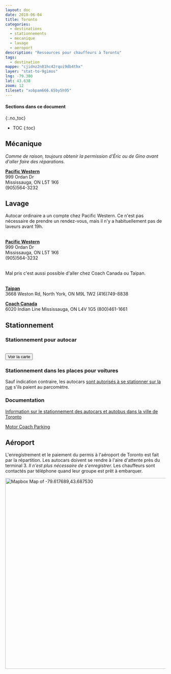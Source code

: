```yaml
---
layout: doc
date: 2018-06-04
title: Toronto
categories:
  - destinations
  - stationnements
  - mecanique
  - lavage
  - aeroport
description: "Ressources pour chauffeurs à Toronto"
tags:
  - destination
mappe: "cjidnz2n81hc42rqoi9db4thx"
layer: "stat-to-9gimos"
lng: -79.380
lat: 43.638
zoom: 12
tileset: "xobpam666.65by5h95"
---
```


#### Sections dans ce document
{:.no_toc}
* TOC
{:toc}


## Mécanique

*Comme de raison, toujours obtenir la permission d'Éric ou de Gino avant d'aller faire des réparations.*

**[Pacific Western](https://maps.google.com/maps?q=43.6617173,-79.6685436s)**  
999 Ordan Dr  
Mississauga, ON L5T 1K6  
(905)564-3232

## Lavage

Autocar ordinaire a un compte chez Pacific Western.
Ce n'est pas nécessaire de prendre un rendez-vous, mais il n'y a habituellement pas de laveurs avant 19h.
<br><br>

**[Pacific Western](https://maps.google.com/maps?q=43.6617173,-79.6685436s)**  
999 Ordan Dr  
Mississauga, ON L5T 1K6  
(905)564-3232

<br>
Mal pris c'est aussi possible d'aller chez Coach Canada ou Taipan.
<br><br>

**[Taipan](https://maps.google.com/maps?q=43.7605895,-79.5447586)**  
3668 Weston Rd, North York, ON M9L 1W2 (416)749-8838

**[Coach Canada](https://maps.google.com/maps?q=43.6930711,-79.6064619)**  
6020 Indian Line Mississauga, ON L4V 1G5 (800)461-1661

## Stationnement

### Stationnement pour autocar

<br>
<input class="uk-button uk-button-primary uk-width-1-1" type="button" onclick="location.href='/mappes/mappe-stationnement/index.html?mappe={{ page.mappe }}&layer={{ page.layer }}&lng={{ page.lng }}&lat={{ page.lat }}&zoom={{ page.zoom }}&tileset={{ page.tileset }}'" value="Voir la carte">

### Stationnement dans les places pour voitures

Sauf indication contraire, les autocars [sont autorisés à se stationner sur la rue](https://www.toronto.ca/services-payments/streets-parking-transportation/applying-for-a-parking-permit/parking-by-laws-regulations/parking-for-buses-in-toronto/) s'ils paient au parcomètre.

### Documentation

[Information sur le stationnement des autocars et autobus dans la ville de Toronto](http://trade.seetorontonow.com/wp-content/uploads/sites/4/2016/10/stationnement-des-autocars-et-autobus-dans-la-ville-de-toronto.pdf)


[Motor Coach Parking](http://trade.seetorontonow.com/motor-coach-parking/)


## Aéroport

L'enregistrement et le paiement du permis à l'aéroport de Toronto est fait par la répartition.  Les autocars doivent se rendre à l'aire d'attente près du terminal 3. *Il n'est plus nécessaire de s'enregistrer.* Les chauffeurs sont contactés par téléphone quand leur groupe est prêt à embarquer.

<a href='https://maps.google.com/maps?q=43.687530,-79.617689'><img width="600" src="https://api.mapbox.com/v4/mapbox.high-contrast/pin-l-airport+ff2600(-79.617689,43.687530)/-79.617689,43.687530,15/600x300@2x.png?access_token=pk.eyJ1IjoieG9icGFtNjY2IiwiYSI6ImNqZnBiY3E0ZTBmbDUzM3FvMjZta3IxZWYifQ.Y8TVWK0bfi0mRBnz8cMLdw" alt="Mapbox Map of -79.617689,43.687530"></a>
